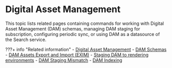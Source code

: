 # Digital Asset Management

This topic lists related pages containing commands for working with Digital Asset Management (DAM) schemas, managing DAM staging for subscription, configuring periodic sync, or using DAM as a datasource of the Search service.

???+ info "Related information" 
    -   [Digital Asset Management](../../../../../get_started/product_overview/asset_management.md)
    -   [DAM Schemas](../../../../../manage_content/digital_assets/usage/managing_dam/damschemas.md)
    -   [DAM Assets Export and Import (EXIM)](../../../../../manage_content/digital_assets/usage/managing_dam/dam_exim.md)
    -   [Staging DAM to rendering environments](../../../../../manage_content/digital_assets/configuration/staging_dam/dam_subscription_staging.md)
    -   [DAM Staging Mismatch](../../../../../manage_content/digital_assets/configuration/staging_dam/dam_staging_mismatch.md)
    -   [DAM Indexing](../../../../../manage_content/digital_assets/configuration/dam_indexing/index.md)
